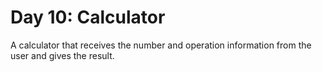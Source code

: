 # Day 10: Calculator 
A calculator that receives the number and operation information from the user and gives the result.
